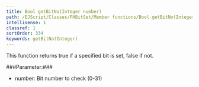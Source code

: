 ```yaml
---
title: Bool getBitNo(Integer number)
path: /EJScript/Classes/FHBitSet/Member functions/Bool getBitNo(Integer number)
intellisense: 1
classref: 1
sortOrder: 334
keywords: getBitNo(Integer)
---
```


This function returns true if a specified bit is set, false if not.



###Parameter:###


 - number: Bit number to check (0-31)


